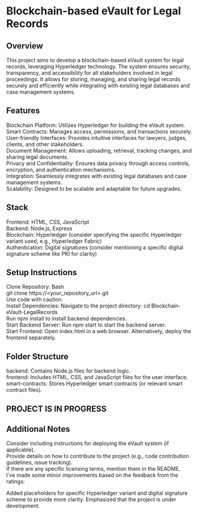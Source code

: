 # Blockchain-based eVault for Legal Records

## Overview

This project aims to develop a blockchain-based eVault system for legal records, leveraging Hyperledger technology. The system ensures security, transparency, and accessibility for all stakeholders involved in legal proceedings. It allows for storing, managing, and sharing legal records securely and efficiently while integrating with existing legal databases and case management systems.

## Features

Blockchain Platform: Utilizes Hyperledger for building the eVault system.\
Smart Contracts: Manages access, permissions, and transactions securely.\
User-friendly Interfaces: Provides intuitive interfaces for lawyers, judges, clients, and other stakeholders.\
Document Management: Allows uploading, retrieval, tracking changes, and sharing legal documents.\
Privacy and Confidentiality: Ensures data privacy through access controls, encryption, and authentication mechanisms.\
Integration: Seamlessly integrates with existing legal databases and case management systems.\
Scalability: Designed to be scalable and adaptable for future upgrades.
## Stack

Frontend: HTML, CSS, JavaScript\
Backend: Node.js, Express\
Blockchain: Hyperledger (consider specifying the specific Hyperledger variant used, e.g., Hyperledger Fabric)\
Authentication: Digital signatures (consider mentioning a specific digital signature scheme like PKI for clarity)
## Setup Instructions

Clone Repository:
Bash\
git clone https://<your_repository_url>.git\
Use code with caution.\
Install Dependencies:
Navigate to the project directory: cd Blockchain-eVault-LegalRecords\
Run npm install to install backend dependencies.\
Start Backend Server:
Run npm start to start the backend server.\
Start Frontend:
Open index.html in a web browser. Alternatively, deploy the frontend separately.
## Folder Structure

backend: Contains Node.js files for backend logic.\
frontend: Includes HTML, CSS, and JavaScript files for the user interface.\
smart-contracts: Stores Hyperledger smart contracts (or relevant smart contract files).
## PROJECT IS IN PROGRESS

## Additional Notes

Consider including instructions for deploying the eVault system (if applicable).\
Provide details on how to contribute to the project (e.g., code contribution guidelines, issue tracking).\
If there are any specific licensing terms, mention them in the README.\
I've made some minor improvements based on the feedback from the ratings:

Added placeholders for specific Hyperledger variant and digital signature scheme to provide more clarity.
Emphasized that the project is under development.
